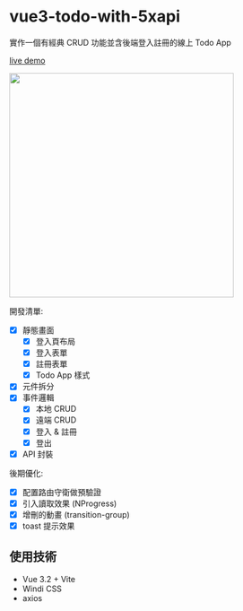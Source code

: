 # vue3-todo-with-5xapi

實作一個有經典 CRUD 功能並含後端登入註冊的線上 Todo App

[live demo](https://sheepndw.github.io/vue3-todo-with-5xapi/#/)

<img src="https://i.imgur.com/YYzQ9Yj.png" height="400">


開發清單:

- [x]  靜態畫面
    - [x]  登入頁布局
    - [x]  登入表單
    - [x]  註冊表單
    - [x]  Todo App 樣式
- [x]  元件拆分
- [x]  事件邏輯
    - [x]  本地 CRUD
    - [x]  遠端 CRUD
    - [x]  登入 & 註冊
    - [x]  登出
- [x]  API 封裝

後期優化:

- [x] 配置路由守衛做預驗證
- [x] 引入讀取效果 (NProgress)
- [x] 增刪的動畫 (transition-group)
- [x] toast 提示效果

## 使用技術

* Vue 3.2 + Vite
* Windi CSS
* axios
